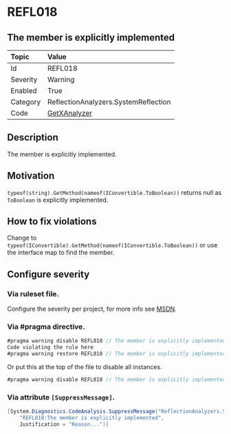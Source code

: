 # REFL018
## The member is explicitly implemented

| Topic    | Value
| :--      | :--
| Id       | REFL018
| Severity | Warning
| Enabled  | True
| Category | ReflectionAnalyzers.SystemReflection
| Code     | [GetXAnalyzer](https://github.com/DotNetAnalyzers/ReflectionAnalyzers/blob/master/ReflectionAnalyzers/NodeAnalzers/GetXAnalyzer.cs)

## Description

The member is explicitly implemented.

## Motivation

`typeof(string).GetMethod(nameof(IConvertible.ToBoolean))` returns null as `ToBoolean` is explicitly implemented.

## How to fix violations

Change to `typeof(IConvertible).GetMethod(nameof(IConvertible.ToBoolean))` or use the interface map to find the member.

<!-- start generated config severity -->
## Configure severity

### Via ruleset file.

Configure the severity per project, for more info see [MSDN](https://msdn.microsoft.com/en-us/library/dd264949.aspx).

### Via #pragma directive.
```C#
#pragma warning disable REFL018 // The member is explicitly implemented
Code violating the rule here
#pragma warning restore REFL018 // The member is explicitly implemented
```

Or put this at the top of the file to disable all instances.
```C#
#pragma warning disable REFL018 // The member is explicitly implemented
```

### Via attribute `[SuppressMessage]`.

```C#
[System.Diagnostics.CodeAnalysis.SuppressMessage("ReflectionAnalyzers.SystemReflection", 
    "REFL018:The member is explicitly implemented", 
    Justification = "Reason...")]
```
<!-- end generated config severity -->